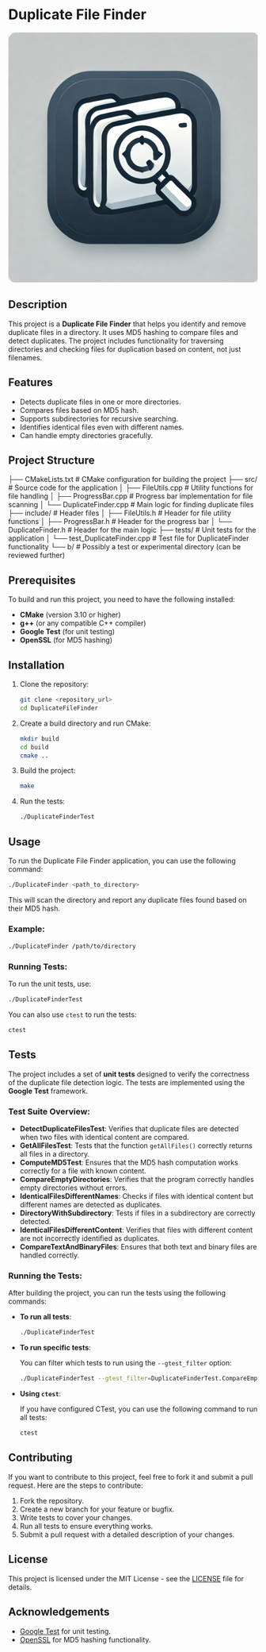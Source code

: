 # Duplicate File Finder

![Icon](resources/icon.png)

## Description

This project is a **Duplicate File Finder** that helps you identify and remove duplicate files in a directory. It uses MD5 hashing to compare files and detect duplicates. The project includes functionality for traversing directories and checking files for duplication based on content, not just filenames.

## Features

- Detects duplicate files in one or more directories.
- Compares files based on MD5 hash.
- Supports subdirectories for recursive searching.
- Identifies identical files even with different names.
- Can handle empty directories gracefully.

## Project Structure

├── CMakeLists.txt       # CMake configuration for building the project
├── src/                 # Source code for the application
│   ├── FileUtils.cpp    # Utility functions for file handling
│   ├── ProgressBar.cpp  # Progress bar implementation for file scanning
│   └── DuplicateFinder.cpp # Main logic for finding duplicate files
├── include/             # Header files
│   ├── FileUtils.h      # Header for file utility functions
│   ├── ProgressBar.h    # Header for the progress bar
│   └── DuplicateFinder.h  # Header for the main logic
├── tests/               # Unit tests for the application
│   └── test\_DuplicateFinder.cpp  # Test file for DuplicateFinder functionality
└── b/                   # Possibly a test or experimental directory (can be reviewed further)

## Prerequisites

To build and run this project, you need to have the following installed:

- **CMake** (version 3.10 or higher)
- **g++** (or any compatible C++ compiler)
- **Google Test** (for unit testing)
- **OpenSSL** (for MD5 hashing)

## Installation

1. Clone the repository:
    ```bash
    git clone <repository_url>
    cd DuplicateFileFinder
    ```

2. Create a build directory and run CMake:
    ```bash
    mkdir build
    cd build
    cmake ..
    ```

3. Build the project:
    ```bash
    make
    ```

4. Run the tests:
    ```bash
    ./DuplicateFinderTest
    ```

## Usage

To run the Duplicate File Finder application, you can use the following command:

```bash
./DuplicateFinder <path_to_directory>
```

This will scan the directory and report any duplicate files found based on their MD5 hash.

### Example:
```bash
./DuplicateFinder /path/to/directory
```

### Running Tests:
To run the unit tests, use:

```bash
./DuplicateFinderTest
```

You can also use `ctest` to run the tests:

```bash
ctest
```

## Tests

The project includes a set of **unit tests** designed to verify the correctness of the duplicate file detection logic. The tests are implemented using the **Google Test** framework.

### Test Suite Overview:

- **DetectDuplicateFilesTest**: Verifies that duplicate files are detected when two files with identical content are compared.
- **GetAllFilesTest**: Tests that the function `getAllFiles()` correctly returns all files in a directory.
- **ComputeMD5Test**: Ensures that the MD5 hash computation works correctly for a file with known content.
- **CompareEmptyDirectories**: Verifies that the program correctly handles empty directories without errors.
- **IdenticalFilesDifferentNames**: Checks if files with identical content but different names are detected as duplicates.
- **DirectoryWithSubdirectory**: Tests if files in a subdirectory are correctly detected.
- **IdenticalFilesDifferentContent**: Verifies that files with different content are not incorrectly identified as duplicates.
- **CompareTextAndBinaryFiles**: Ensures that both text and binary files are handled correctly.

### Running the Tests:

After building the project, you can run the tests using the following commands:

- **To run all tests**:

    ```bash
    ./DuplicateFinderTest
    ```

- **To run specific tests**:

    You can filter which tests to run using the `--gtest_filter` option:

    ```bash
    ./DuplicateFinderTest --gtest_filter=DuplicateFinderTest.CompareEmptyDirectories
    ```

- **Using `ctest`**:

    If you have configured CTest, you can use the following command to run all tests:

    ```bash
    ctest
    ```

## Contributing

If you want to contribute to this project, feel free to fork it and submit a pull request. Here are the steps to contribute:

1. Fork the repository.
2. Create a new branch for your feature or bugfix.
3. Write tests to cover your changes.
4. Run all tests to ensure everything works.
5. Submit a pull request with a detailed description of your changes.

## License

This project is licensed under the MIT License - see the [LICENSE](LICENSE) file for details.

## Acknowledgements

- [Google Test](https://github.com/google/googletest) for unit testing.
- [OpenSSL](https://www.openssl.org/) for MD5 hashing functionality.

